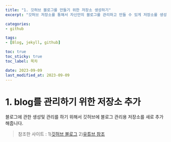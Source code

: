 ```yaml
---
title: "1. 깃허브 블로그를 만들기 위한 저장소 생성하기"
excerpt: "깃허브 저장소를 통해서 자신만의 블로그를 관리하고 만들 수 있게 저장소를 생성해줍니다."

categories:
- github

tags:
- [Blog, jekyll, github]

toc: true
toc_sticky: true
toc_label: 목차

date: 2023-09-09
last_modified_at: 2023-09-09
---
```


<head>
   
</head>

# 1. blog를 관리하기 위한 저장소 추가
<div class="notice--info" markdown="1">
블로그에 관한 생성및 관리를 하기 위해서 깃허브에 블로그 관리용 저장소를 새로 추가해줍니다.
</div>



> 참조한 사이트 : 1)[깃허브 블로그](https://ansohxxn.github.io/blog/markdown/) 2)[유튜브 참조](https://www.youtube.com/@teddynote)